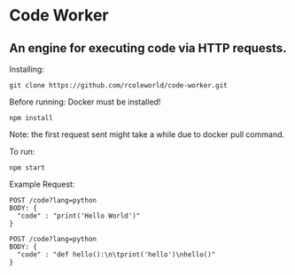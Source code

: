 # Code Worker

## An engine for executing code via HTTP requests.

Installing:
```
git clone https://github.com/rcoleworld/code-worker.git
```

Before running:
Docker must be installed!
```
npm install
```
Note: the first request sent might take a while due to docker pull command.

To run: 
```
npm start
```

Example Request:
```
POST /code?lang=python
BODY: {
  "code" : "print('Hello World')"
}

POST /code?lang=python
BODY: {
  "code" : "def hello():\n\tprint('hello')\nhello()"
}

```
